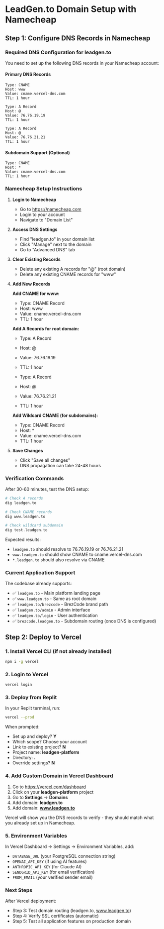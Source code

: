 # LeadGen.to Domain Setup with Namecheap

## Step 1: Configure DNS Records in Namecheap

### Required DNS Configuration for leadgen.to

You need to set up the following DNS records in your Namecheap account:

#### Primary DNS Records
```
Type: CNAME
Host: www
Value: cname.vercel-dns.com
TTL: 1 hour

Type: A Record
Host: @
Value: 76.76.19.19
TTL: 1 hour

Type: A Record
Host: @
Value: 76.76.21.21
TTL: 1 hour
```

#### Subdomain Support (Optional)
```
Type: CNAME
Host: *
Value: cname.vercel-dns.com
TTL: 1 hour
```

### Namecheap Setup Instructions

1. **Login to Namecheap**
   - Go to https://namecheap.com
   - Login to your account
   - Navigate to "Domain List"

2. **Access DNS Settings**
   - Find "leadgen.to" in your domain list
   - Click "Manage" next to the domain
   - Go to "Advanced DNS" tab

3. **Clear Existing Records**
   - Delete any existing A records for "@" (root domain)
   - Delete any existing CNAME records for "www"

4. **Add New Records**
   
   **Add CNAME for www:**
   - Type: CNAME Record
   - Host: www
   - Value: cname.vercel-dns.com
   - TTL: 1 hour
   
   **Add A Records for root domain:**
   - Type: A Record
   - Host: @
   - Value: 76.76.19.19
   - TTL: 1 hour
   
   - Type: A Record
   - Host: @
   - Value: 76.76.21.21
   - TTL: 1 hour

   **Add Wildcard CNAME (for subdomains):**
   - Type: CNAME Record
   - Host: *
   - Value: cname.vercel-dns.com
   - TTL: 1 hour

5. **Save Changes**
   - Click "Save all changes"
   - DNS propagation can take 24-48 hours

### Verification Commands

After 30-60 minutes, test the DNS setup:

```bash
# Check A records
dig leadgen.to

# Check CNAME records
dig www.leadgen.to

# Check wildcard subdomain
dig test.leadgen.to
```

Expected results:
- `leadgen.to` should resolve to 76.76.19.19 or 76.76.21.21
- `www.leadgen.to` should show CNAME to cname.vercel-dns.com
- `*.leadgen.to` should also resolve via CNAME

### Current Application Support

The codebase already supports:
- ✅ `leadgen.to` - Main platform landing page
- ✅ `www.leadgen.to` - Same as root domain
- ✅ `leadgen.to/brezcode` - BrezCode brand path
- ✅ `leadgen.to/admin` - Admin interface
- ✅ `leadgen.to/login` - User authentication
- ✅ `brezcode.leadgen.to` - Subdomain routing (once DNS is configured)

## Step 2: Deploy to Vercel

### 1. Install Vercel CLI (if not already installed)
```bash
npm i -g vercel
```

### 2. Login to Vercel
```bash
vercel login
```

### 3. Deploy from Replit
In your Replit terminal, run:
```bash
vercel --prod
```

When prompted:
- Set up and deploy? **Y**
- Which scope? Choose your account
- Link to existing project? **N** 
- Project name: **leadgen-platform**
- Directory: **.**
- Override settings? **N**

### 4. Add Custom Domain in Vercel Dashboard

1. Go to https://vercel.com/dashboard
2. Click on your **leadgen-platform** project
3. Go to **Settings** → **Domains**
4. Add domain: **leadgen.to**
5. Add domain: **www.leadgen.to**

Vercel will show you the DNS records to verify - they should match what you already set up in Namecheap.

### 5. Environment Variables

In Vercel Dashboard → Settings → Environment Variables, add:
- `DATABASE_URL` (your PostgreSQL connection string)
- `OPENAI_API_KEY` (if using AI features)
- `ANTHROPIC_API_KEY` (for Claude AI)
- `SENDGRID_API_KEY` (for email verification)
- `FROM_EMAIL` (your verified sender email)

### Next Steps

After Vercel deployment:
- Step 3: Test domain routing (leadgen.to, www.leadgen.to)
- Step 4: Verify SSL certificates (automatic)
- Step 5: Test all application features on production domain